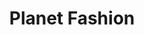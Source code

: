 ---
title: "Planet Fashion"
url: /bangalore/planet-fashion-thanisandra-main-road/
shop: Kleidung
---